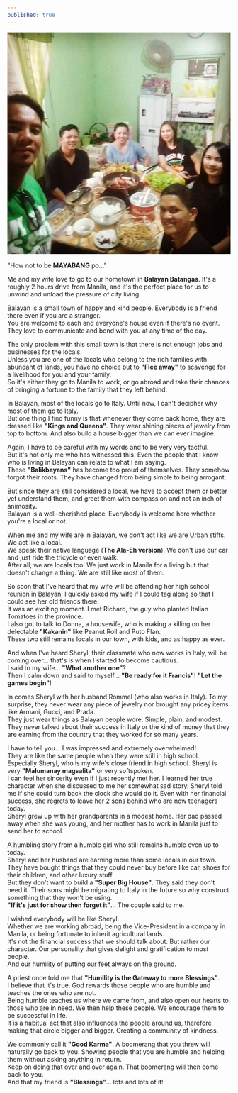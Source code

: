 ```yaml
---
published: true
---
```

![Classmate](/images/Humility.jpg)

"How not to be **MAYABANG** po..."

Me and my wife love to go to our hometown in **Balayan Batangas**. It's a roughly 2 hours drive from Manila, and it's the perfect place for us to unwind and unload the pressure of city living.

Balayan is a small town of happy and kind people. Everybody is a friend there even if you are a stranger.   
You are welcome to each and everyone's house even if there's no event. They love to communicate and bond with you at any time of the day. 

The only problem with this small town is that there is not enough jobs and businesses for the locals.   
Unless you are one of the locals who belong to the rich families with abundant of lands, you have no choice but to **"Flee away"** to scavenge for a livelihood for you and your family.   
So it's either they go to Manila to work, or go abroad and take their chances of bringing a fortune to the family that they left behind. 

In Balayan, most of the locals go to Italy. Until now, I can't decipher why most of them go to Italy.   
But one thing I find funny is that whenever they come back home, they are dressed like **"Kings and Queens"**. 
They wear shining pieces of jewelry from top to bottom. And also build a house bigger than we can ever imagine.

Again, I have to be careful with my words and to be very very tactful.   
But it's not only me who has witnessed this. Even the people that I know who is living in Balayan can relate to what I am saying.   
These **"Balikbayans"** has become too proud of themselves. They somehow forgot their roots. They have changed from being simple to being arrogant.

But since they are still considered a local, we have to accept them or better yet understand them, and greet them with compassion and not an inch of animosity.   
Balayan is a well-cherished place. Everybody is welcome here whether you're a local or not.

When me and my wife are in Balayan, we don't act like we are Urban stiffs. 
We act like a local.   
We speak their native language (**The Ala-Eh version**). 
We don't use our car and just ride the tricycle or even walk.   
After all, we are locals too. We just work in Manila for a living but that doesn't change a thing. We are still like most of them.

So soon that I've heard that my wife will be attending her high school reunion in Balayan, I quickly asked my wife if I could tag along so that I could see her old friends there.   
It was an exciting moment. I met Richard, the guy who planted Italian Tomatoes in the province.   
I also got to talk to Donna, a housewife, who is making a killing on her delectable **"Kakanin"** like Peanut Roll and Puto Flan.   
These two still remains locals in our town, with kids, and as happy as ever.

And when I've heard Sheryl, their classmate who now works in Italy, will be coming over... that's is when I started to become cautious.   
I said to my wife... **"What another one"**?   
Then I calm down and said to myself... **"Be ready for it Francis"**! **"Let the games begin"**!

In comes Sheryl with her husband Rommel (who also works in Italy). 
To my surprise, they never wear any piece of jewelry nor brought any pricey items like Armani, Gucci, and Prada.   
They just wear things as Balayan people wore. Simple, plain, and modest. 
They never talked about their success in Italy or the kind of money that they are earning from the country that they worked for so many years.

I have to tell you... I was impressed and extremely overwhelmed!   
They are like the same people when they were still in high school.   
Especially Sheryl, who is my wife's close friend in high school. Sheryl is very **"Malumanay magsalita"** or very softspoken.   
I can feel her sincerity even if I just recently met her. I learned her true character when she discussed to me her somewhat sad story.
Sheryl told me if she could turn back the clock she would do it. 
Even with her financial success, she regrets to leave her 2 sons behind who are now teenagers today.  
Sheryl grew up with her grandparents in a modest home. Her dad passed away when she was young, and her mother has to work in Manila just to send her to school.

A humbling story from a humble girl who still remains humble even up to today.   
Sheryl and her husband are earning more than some locals in our town. They have bought things that they could never buy before like car, shoes for their children, and other luxury stuff.   
But they don't want to build a **"Super Big House"**. 
They said they don't need it. Their sons might be migrating to Italy in the future so why construct something that they won't be using.   
**"If it's just for show then forget it"**... The couple said to me.

I wished everybody will be like Sheryl.   
Whether we are working abroad, being the Vice-President in a company in Manila, or being fortunate to inherit agricultural lands.   
It's not the financial success that we should talk about. But rather our character. Our personality that gives delight and gratification to most people.   
And our humility of putting our feet always on the ground.

A priest once told me that **"Humility is the Gateway to more Blessings"**.   
I believe that it's true. God rewards those people who are humble and teaches the ones who are not.   
Being humble teaches us where we came from, and also open our hearts to those who are in need. 
We then help these people. We encourage them to be successful in life.   
It is a habitual act that also influences the people around us, therefore making that circle bigger and bigger. Creating a community of kindness.

We commonly call it **"Good Karma"**. A boomerang that you threw will naturally go back to you. Showing people that you are humble and helping them without asking anything in return.   
Keep on doing that over and over again. That boomerang will then come back to you.   
And that my friend is **"Blessings"**... lots and lots of it!



 

